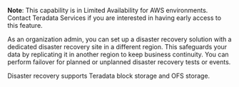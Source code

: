 **Note**: This capability is in Limited Availability for AWS environments. Contact Teradata Services if you are interested in having early access to this feature.

As an organization admin, you can set up a disaster recovery solution with a dedicated disaster recovery site in a different region. This safeguards your data by replicating it in another region to keep business continuity. You can perform failover for planned or unplanned disaster recovery tests or events.

Disaster recovery supports Teradata block storage and OFS storage.

